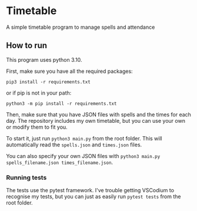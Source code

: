 # Timetable
A simple timetable program to manage spells and attendance

## How to run
This program uses python 3.10.

First, make sure you have all the required packages:

`pip3 install -r requirements.txt`

or if pip is not in your path:

`python3 -m pip install -r requirements.txt`

Then, make sure that you have JSON files with spells and the times for each day. The repository includes my
own timetable, but you can use your own or modify them to fit you.

To start it, just run `python3 main.py` from the root folder. This will automatically read the `spells.json`
and `times.json` files.

You can also specify your own JSON files with `python3 main.py spells_filename.json times_filename.json`.

### Running tests
The tests use the pytest framework. I've trouble getting VSCodium to recognise my tests, but you can just as
easily run `pytest tests` from the root folder.
